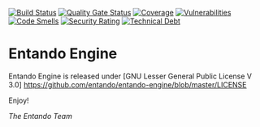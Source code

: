 [![Build Status](https://img.shields.io/endpoint?url=https%3A%2F%2Fstatusbadge-jx.apps.serv.run%2Fentando%2Fentando-engine)](https://github.com/entando/devops-results/tree/logs/jenkins-x/logs/entando/entando-engine/master)
[![Quality Gate Status](https://sonarcloud.io/api/project_badges/measure?project=entando_entando-engine&metric=alert_status)](https://sonarcloud.io/dashboard?id=entando_entando-engine)
[![Coverage](https://sonarcloud.io/api/project_badges/measure?project=entando_entando-engine&metric=coverage)](https://entando.github.io/devops-results/entando-engine/master/jacoco/index.html)
[![Vulnerabilities](https://sonarcloud.io/api/project_badges/measure?project=entando_entando-engine&metric=vulnerabilities)](https://entando.github.io/devops-results/entando-engine/master/dependency-check-report.html)
[![Code Smells](https://sonarcloud.io/api/project_badges/measure?project=entando_entando-engine&metric=code_smells)](https://sonarcloud.io/dashboard?id=entando_entando-engine)
[![Security Rating](https://sonarcloud.io/api/project_badges/measure?project=entando_entando-engine&metric=security_rating)](https://sonarcloud.io/dashboard?id=entando_entando-engine)
[![Technical Debt](https://sonarcloud.io/api/project_badges/measure?project=entando_entando-engine&metric=sqale_index)](https://sonarcloud.io/dashboard?id=entando_entando-engine)

Entando Engine
============

Entando Engine is released
under [GNU Lesser General Public License V 3.0] https://github.com/entando/entando-engine/blob/master/LICENSE

Enjoy!

*The Entando Team*
  
